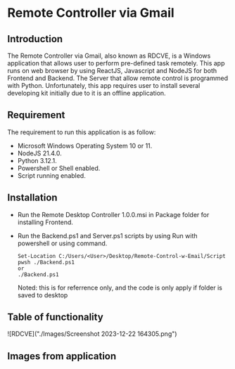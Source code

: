 # Remote Controller via Gmail

## **Introduction**

The Remote Controller via Gmail, also known as RDCVE, is a Windows application that allows user to perform pre-defined task remotely. This app runs on web browser by using ReactJS, Javascript and NodeJS for both Frontend and Backend. The Server that allow remote control is programmed with Python. Unfortunately, this app requires user to install several developing kit initially due to it is an offline application.

## Requirement

The requirement to run this application is as follow:

- Microsoft Windows Operating System 10 or 11.
- NodeJS 21.4.0.
- Python 3.12.1.
- Powershell or Shell enabled.
- Script running enabled.

## Installation

- Run the Remote Desktop Controller 1.0.0.msi in Package folder for installing Frontend.
- Run the Backend.ps1 and Server.ps1 scripts by using Run with powershell or using command.

  ```shell
  Set-Location C:/Users/<User>/Desktop/Remote-Control-w-Email/Script
  pwsh ./Backend.ps1
  or
  ./Backend.ps1
  ```

  Noted: this is for referrence only, and the code is only apply if folder is saved to desktop

## Table of functionality

![RDCVE]("./Images/Screenshot 2023-12-22 164305.png")

## Images from application

